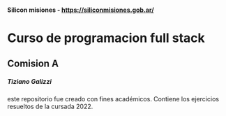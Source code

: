 #### Silicon misiones - https://siliconmisiones.gob.ar/

# Curso de programacion full stack

## Comision A

##### Tiziano Galizzi
este repositorio fue creado con fines académicos. Contiene los ejercicios resueltos de la cursada 2022.
